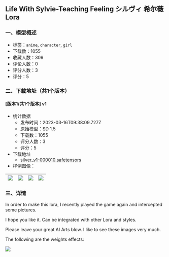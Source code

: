 ## Life With Sylvie-Teaching Feeling シルヴィ 希尔薇 Lora
### 一、模型概述

- 标签：`anime`, `character`, `girl`
- 下载数：1055
- 收藏人数：309
- 评论人数：0
- 评分人数：3
- 评分：5

### 二、下载地址（共1个版本）

#### [版本1/共1个版本] v1

- 统计数据
  - 发布时间：2023-03-16T09:38:09.727Z
  - 原始模型：SD 1.5
  - 下载数：1055
  - 评分人数：3
  - 评分：5
- 下载地址
  - [silver_v1-000010.safetensors](https://civitai.com/api/download/models/24036)
- 样例图像：

| <img src="https://image.civitai.com/xG1nkqKTMzGDvpLrqFT7WA/48f6c477-f1ee-499f-894e-ac84f9f1b400/width=450/261164.jpeg" /> | <img src="https://image.civitai.com/xG1nkqKTMzGDvpLrqFT7WA/a5a4fed4-5ba6-4147-e703-1d7bf8386700/width=450/261159.jpeg" /> | <img src="https://image.civitai.com/xG1nkqKTMzGDvpLrqFT7WA/19d46d7d-2269-4e31-a999-60c1d1cb6900/width=450/261155.jpeg" /> | <img src="https://image.civitai.com/xG1nkqKTMzGDvpLrqFT7WA/d165ac35-8276-4703-f88c-c61793d0e300/width=450/261158.jpeg" /> |
| ---- | ---- | ---- | ---- |


### 三、详情
<p>In order to make this lora, I recently played the game again and intercepted some pictures. </p><p>I hope you like it. Can be integrated with other Lora and styles. </p><p>Please leave your great AI Arts blow. I like to see these images very much. </p><p></p><p></p><p></p><p>The following are the weights effects:</p><img src="https://imagecache.civitai.com/xG1nkqKTMzGDvpLrqFT7WA/e6fcbbfc-0813-43c2-704e-bd20b07be200/width=525/e6fcbbfc-0813-43c2-704e-bd20b07be200" /><p></p><p></p><p></p><p></p><p></p>